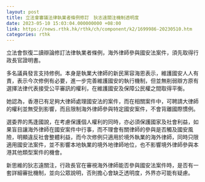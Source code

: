 ```yaml
---
layout: post
title: 立法會審議法律執業者條例修訂　狄志遠關注機制透明度
date: 2023-05-10 15:03:04.000000000 +08:00
link: https://news.rthk.hk/rthk/ch/component/k2/1699986-20230510.htm
categories: rthk
---
```


立法會恢復二讀辯論修訂法律執業者條例，海外律師參與國安法案件，須先取得行政長官證明書。

多名議員發言支持修例。本身是執業大律師的新民黨容海恩表示，維護國安人人有責，表示今次修例有必要，進一步完善維護國安的執行機制，但並無削弱辯方原有選擇法律代表接受公平審訊的權利，在維護國安及保障公民權之間取得平衡。

她認為，香港已有足夠大律師處理國安法的案件，而在相關案件中，可聘請大律師的權利並無受到影響，而且限制海外律師參與特定國安案件，不會背離國際慣例。

選委界的馬逢國說，在考慮保護個人權利的同時，亦必須保護國家及社會利益，如果盲目讓海外律師在國安案件中行事，而不理會有關律師的參與是否觸及國安風險，明顯違反社會整體利益，而今次修例只適用於境外執業的海外律師，同時只限適用國安法案件，並不影響本地執業的境外地律師地位，也不影響境外律師參與本港其他類型案件的機會。

新思維的狄志遠關注，行政長官在審視海外律師能否參與國安法案件時，是否有一套詳細審批機制，並向公眾說明，否則擔心會缺乏透明度，外界亦可能有疑慮。
